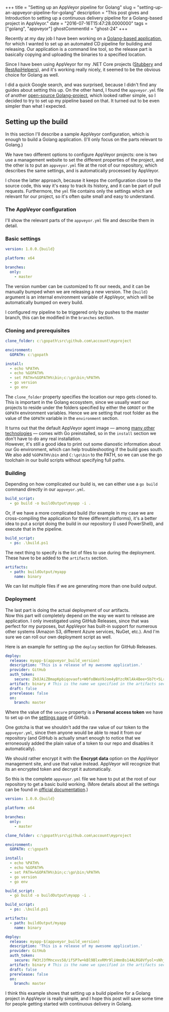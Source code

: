 +++
title = "Setting up an AppVeyor pipeline for Golang"
slug = "setting-up-an-appveyor-pipeline-for-golang"
description = "This post gives and Introduction to setting up a continuous delivery pipeline for a Golang-based project in AppVeyor."
date = "2016-07-16T15:47:28.0000000"
tags = ["golang", "appveyor"]
ghostCommentId = "ghost-24"
+++

Recently at my day job I have been working on a [Golang-based application](https://github.com/Travix-International/Travix.Core.Adk), for which I wanted to set up an automated CD pipeline for building and releasing. Our application is a command line tool, so the release part is basically copying and uploading the binaries to a specified location.

Since I have been using AppVeyor for my .NET Core projects ([Stubbery](https://github.com/markvincze/Stubbery) and [RestApiHelpers](https://github.com/markvincze/rest-api-helpers)), and it's working really nicely, it seemed to be the obvious choice for Golang as well.

I did a quick Google search, and was surprised, because I didn't find any guides about setting this up. On the other hand, I found the `appveyor.yml` file of another [open-source Golang-project](https://github.com/oschwald/maxminddb-golang/blob/master/appveyor.yml), which looked rather simple, so I decided to try to set up my pipeline based on that. It turned out to be even simpler than what I expected.

## Setting up the build

In this section I'll describe a sample AppVeyor configuration, which is enough to build a Golang application.
(I'll only focus on the parts relevant to Golang.)

We have two different options to configure AppVeyor projects: one is two use a management website to set the different properties of the project, and the other is to put an `appveyor.yml` file at the root of our repository, which describes the same settings, and is automatically processed by AppVeyor.

I chose the latter approach, because it keeps the configuration close to the source code, this way it's easy to track its history, and it can be part of pull requests. Furthermore, the `yml` file contains only the settings which are relevant for our project, so it's often quite small and easy to understand.

### The AppVeyor configuration

I'll show the relevant parts of the `appveyor.yml` file and describe them in detail.

### Basic settings

```yaml
version: 1.0.0.{build}

platform: x64

branches:
  only:
    - master
```

The version number can be customized to fit our needs, and it can be manually bumped when we are releasing a new version. The `{build}` argument is an internal environment variable of AppVeyor, which will be automatically bumped on every build.

I configured my pipeline to be triggered only by pushes to the master branch, this can be modified in the `branches` section.

### Cloning and prerequisites

```yaml
clone_folder: c:\gopath\src\github.com\account\myproject

environment:
  GOPATH: c:\gopath

install:
  - echo %PATH%
  - echo %GOPATH%
  - set PATH=%GOPATH%\bin;c:\go\bin;%PATH%
  - go version
  - go env
```

The `clone_folder` property specifies the location our repo gets cloned to. This is important in the Golang ecosystem, since we usually want our projects to reside under the folders specified by either the `GOROOT` or the `GOPATH` environment variables. Hence we are setting that root folder as the value of the `GOPATH` variable in the `environment` section.

It turns out that the default AppVeyor agent image — among [many other technologies](https://www.appveyor.com/docs/installed-software) — comes with Go preinstalled, so in the `install` section we don't have to do any real installation.  
However, it's still a good idea to print out some dianostic information about our Go environment, which can help troubleshooting if the build goes south. We also add `%GOPATH%\bin` and `C:\go\bin` to the PATH, so we can use the go toolchain in our build scripts without specifying full paths.

### Building

Depending on how complicated our build is, we can either use a `go build` command directly in our `appveyor.yml`.

```yaml
build_script:
  - go build -o buildOutput\myapp -i .
```

Or, if we have a more complicated build (for example in my case we are cross-compiling the application for three different platforms), it's a better idea to put a script doing the build in our repository (I used PowerShell), and execute that in the pipeline.

```yaml
build_script:
  - ps: .\build.ps1
```

The next thing to specify is the list of files to use during the deployment. These have to be added to the `artifacts` section.

```yaml
artifacts:
  - path: buildOutput/myapp
    name: binary
```

We can list multiple files if we are generating more than one build output.

### Deployment

The last part is doing the actual deployment of our artifacts.  
Now this part will completely depend on the way we want to release are application. I only investigated using GitHub Releases, since that was perfect for my purposes, but AppVeyor has built-in support for numerous other systems (Amazon S3, different Azure services, NuGet, etc.). And I'm sure we can roll our own deployment script as well.

Here is an example for setting up the `deploy` section for GitHub Releases.

```yaml
deploy:
  release: myapp-$(appveyor_build_version)
  description: 'This is a release of my awesome application.'
  provider: GitHub
  auth_token:
    secure: ZkOJAiZBmapKpbiqovaofs+W0foBWaV9Jom4yBYzcRKlAk4Bee+5b7t+5LrQRVn8
  artifact: binary # This is the name we specified in the artifacts section.
  draft: false
  prerelease: false
  on:
    branch: master
```

Where the value of the `secure` property is a **Personal access token** we have to set up on the [settings page](https://github.com/settings/tokens) of GitHub.

One gotcha is that we shouldn't add the raw value of our token to the `appveyor.yml`, since then anyone would be able to read it from our repository (and GitHub is actually smart enough to notice that we erroneously added the plain value of a token to our repo and disables it automatically).

We should rather encrypt it with the **Encrypt data** option on the AppVeyor management site, and use that value instead. AppVeyor will recognize that its an encrypted token and decrypt it automatically.

So this is the complete `appveyor.yml` file we have to put at the root of our repository to get a basic build working. (More details about all the settings can be found in [official documentation](https://www.appveyor.com/docs).)

```yaml
version: 1.0.0.{build}

platform: x64

branches:
  only:
    - master

clone_folder: c:\gopath\src\github.com\account\myproject

environment:
  GOPATH: c:\gopath

install:
  - echo %PATH%
  - echo %GOPATH%
  - set PATH=%GOPATH%\bin;c:\go\bin;%PATH%
  - go version
  - go env

build_script:
  - go build -o buildOutput\myapp -i .

build_script:
  - ps: .\build.ps1

artifacts:
  - path: buildOutput/myapp
    name: binary

deploy:
  release: myapp-$(appveyor_build_version)
  description: 'This is a release of my awesome application.'
  provider: GitHub
  auth_token:
    secure: FW3tJ3fMncxvs58/ifSP7w+kBl9BlxvRMr9liHmnBs14ALRG8Vfyol+sNhj9u2JA
  artifact: binary # This is the name we specified in the artifacts section.
  draft: false
  prerelease: false
  on:
    branch: master
```

I think this example shows that setting up a build pipeline for a Golang project in AppVeyor is really simple, and I hope this post will save some time for people getting started with continuous delivery in Golang.
